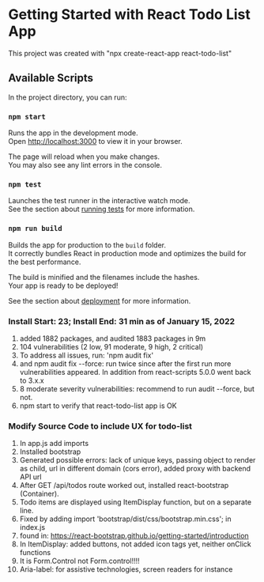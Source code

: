 # Getting Started with React Todo List App

This project was created with "npx create-react-app react-todo-list"

## Available Scripts

In the project directory, you can run:

### `npm start`

Runs the app in the development mode.\
Open [http://localhost:3000](http://localhost:3000) to view it in your browser.

The page will reload when you make changes.\
You may also see any lint errors in the console.

### `npm test`

Launches the test runner in the interactive watch mode.\
See the section about [running tests](https://facebook.github.io/create-react-app/docs/running-tests) for more information.

### `npm run build`

Builds the app for production to the `build` folder.\
It correctly bundles React in production mode and optimizes the build for the best performance.

The build is minified and the filenames include the hashes.\
Your app is ready to be deployed!

See the section about [deployment](https://facebook.github.io/create-react-app/docs/deployment) for more information.

### Install Start: 23; Install End: 31 min as of January 15, 2022

1. added 1882 packages, and audited 1883 packages in 9m
1. 104 vulnerabilities (2 low, 91 moderate, 9 high, 2 critical)
1. To address all issues, run: 'npm audit fix'
1. and npm audit fix --force: run twice since after the first run more vulnerabilities appeared. In addition from react-scripts 5.0.0 went back to 3.x.x
1. 8 moderate severity vulnerabilities: recommend to run audit --force, but not.
1. npm start to verify that react-todo-list app is OK

### Modify Source Code to include UX for todo-list

1. In app.js add imports
1. Installed bootstrap
1. Generated possible errors: lack of unique keys, passing object to render as child, url in different domain (cors error), added proxy with backend API url
1. After GET /api/todos route worked out, installed react-bootstrap (Container).
1. Todo items are displayed using ItemDisplay function, but on a separate line.
1. Fixed by adding import 'bootstrap/dist/css/bootstrap.min.css'; in index.js
1. found in: https://react-bootstrap.github.io/getting-started/introduction
1. In ItemDisplay: added buttons, not added icon tags yet, neither onClick functions
1. It is Form.Control not Form.control!!!!
1. Aria-label: for assistive technologies, screen readers for instance
